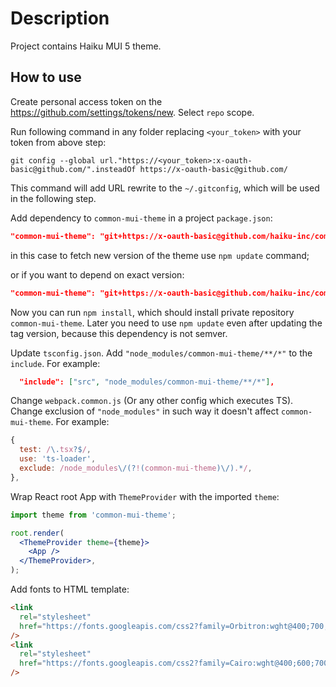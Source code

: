 # Description

Project contains Haiku MUI 5 theme.

## How to use
                                  
Create personal access token on the https://github.com/settings/tokens/new. Select `repo` scope.

Run following command in any folder replacing `<your_token>` with your token from above step:

`git config --global url."https://<your_token>:x-oauth-basic@github.com/".insteadOf https://x-oauth-basic@github.com/`

This command will add URL rewrite to the `~/.gitconfig`, which will be used in the following step. 

Add dependency to `common-mui-theme` in a project `package.json`:
```json
"common-mui-theme": "git+https://x-oauth-basic@github.com/haiku-inc/common-mui-theme.git#main"
```
in this case to fetch new version of the theme use `npm update` command;

or if you want to depend on exact version:
```json
"common-mui-theme": "git+https://x-oauth-basic@github.com/haiku-inc/common-mui-theme.git#0.0.3"
```

Now you can run `npm install`, which should install private repository `common-mui-theme`. Later you need to use `npm update` even after updating the tag version, because this dependency is not semver.

Update `tsconfig.json`. Add `"node_modules/common-mui-theme/**/*"` to the `include`. For example:

```json
  "include": ["src", "node_modules/common-mui-theme/**/*"],
```

Change `webpack.common.js` (Or any other config which executes TS). Change exclusion of `"node_modules"` in such way it doesn't affect `common-mui-theme`. For example:

```js
{
  test: /\.tsx?$/,
  use: 'ts-loader',
  exclude: /node_modules\/(?!(common-mui-theme)\/).*/,
},
```
      
Wrap React root App with `ThemeProvider` with the imported `theme`:

```jsx
import theme from 'common-mui-theme';

root.render(
  <ThemeProvider theme={theme}>
    <App />
  </ThemeProvider>,
);
```


Add fonts to HTML template:
```html
<link
  rel="stylesheet"
  href="https://fonts.googleapis.com/css2?family=Orbitron:wght@400;700;800&display=swap"
/>
<link
  rel="stylesheet"
  href="https://fonts.googleapis.com/css2?family=Cairo:wght@400;600;700&display=swap"
/>
```

